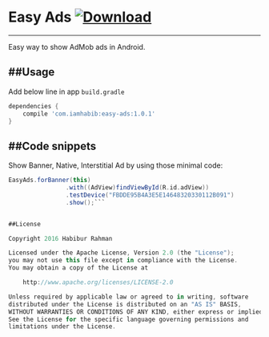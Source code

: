 # Easy Ads [ ![Download](https://api.bintray.com/packages/osongae2/maven/easy-ads/images/download.svg) ](https://bintray.com/osongae2/maven/easy-ads/_latestVersion)
-------------------

Easy way to show AdMob ads in Android.

##Usage
-----------

Add below line in app ```build.gradle```
 
```gradle
dependencies {
	compile 'com.iamhabib:easy-ads:1.0.1'
}
```

##Code snippets
---------------

Show Banner, Native, Interstitial Ad by using those minimal code:

```groovy
EasyAds.forBanner(this)
                .with((AdView)findViewById(R.id.adView))
                .testDevice("FBDDE95B4A3E5E14648320330112B091")
                .show();```


##License

Copyright 2016 Habibur Rahman

Licensed under the Apache License, Version 2.0 (the "License");
you may not use this file except in compliance with the License.
You may obtain a copy of the License at

    http://www.apache.org/licenses/LICENSE-2.0

Unless required by applicable law or agreed to in writing, software
distributed under the License is distributed on an "AS IS" BASIS,
WITHOUT WARRANTIES OR CONDITIONS OF ANY KIND, either express or implied.
See the License for the specific language governing permissions and
limitations under the License.